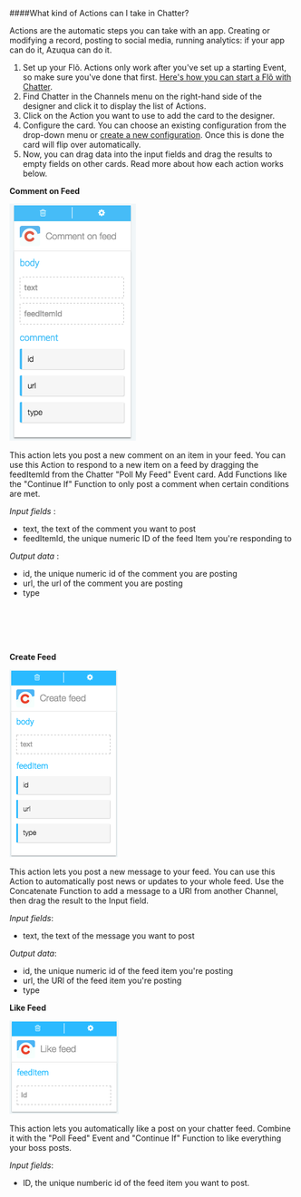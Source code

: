 ####What kind of Actions can I take in Chatter?

Actions are the automatic steps you can take with an app. Creating or modifying a record, posting to social media, running analytics: if your app can do it, Azuqua can do it. 

1. Set up your Flõ. Actions only work after you've set up a starting Event, so make sure you've done that first. [Here's how you can start a Flõ with Chatter]().
2. Find Chatter in the Channels menu on the right-hand side of the designer and click it to display the list of Actions.
3. Click on the Action you want to use to add the card to the designer. 
4. Configure the card. You can choose an existing configuration from the drop-down menu or [create a new configuration](). Once this is done the card will flip over automatically. 
5. Now, you can drag data into the input fields and drag the results to empty fields on other cards. Read more about how each action works below.

**Comment on Feed** 

<img src="chatterAction1.png" ></img>  

This action lets you post a new comment on an item in your feed. You can use this Action to respond to a new item on a feed by dragging the feedItemId from the Chatter "Poll My Feed" Event card. Add Functions like the "Continue If" Function to only post a comment when certain conditions are met. 

*Input fields* :

* text, the text of the comment you want to post   
* feedItemId, the unique numeric ID of the feed Item you're responding to

*Output data* : 

* id, the unique numeric id of the comment you are posting
* url, the url of the comment you are posting
* type 

<!---What's type?--->
<br></br>
<br></br>

**Create Feed**

<img src = "chatterAction2.png"></img>

This action lets you post a new message to your feed. You can use this Action to automatically post news or updates to your whole feed. Use the Concatenate Function to add a message to a URl from another Channel, then drag the result to the Input field.

*Input fields*:

* text, the text of the message you want to post

*Output data*:  

* id, the unique numeric id of the feed item you're posting
* url, the URl of the feed item you're posting
* type 

<!---I looked this up, only to realize it's redundant the only one type that will ever return due to the inputs is TextPost--->

**Like Feed**

<img src = "chatterAction3.png"></img>

This action lets you automatically like a post on your chatter feed. Combine it with the "Poll Feed" Event and "Continue If" Function to like everything your boss posts.

*Input fields*:

* ID, the unique numberic id of the feed item you want to post.  



